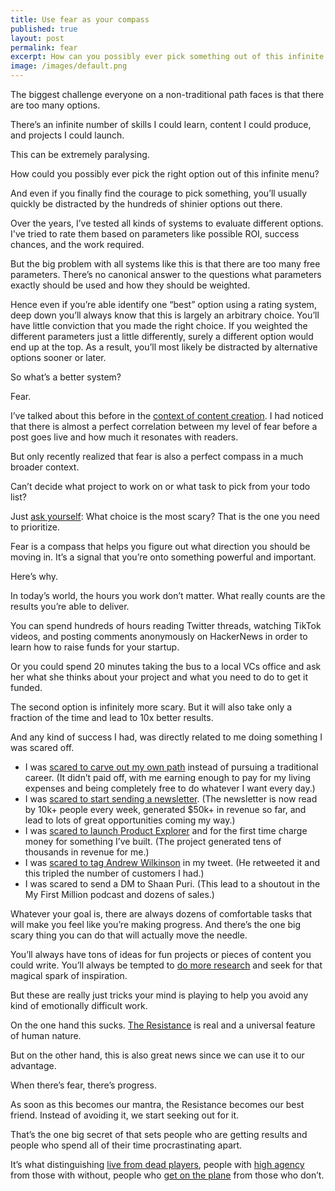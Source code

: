 ```yaml
---
title: Use fear as your compass
published: true
layout: post
permalink: fear
excerpt: How can you possibly ever pick something out of this infinite menu?
image: /images/default.png
---
```


The biggest challenge everyone on a non-traditional path faces is that there are too many options.

There’s an infinite number of skills I could learn, content I could produce, and projects I could launch.

This can be extremely paralysing. 

How could you possibly ever pick the right option out of this infinite menu?

And even if you finally find the courage to pick something, you’ll usually quickly be distracted by the hundreds of shinier options out there.

Over the years, I’ve tested all kinds of systems to evaluate different options. I've tried to rate them based on parameters like possible ROI, success chances, and the work required.

But the big problem with all systems like this is that there are too many free parameters. There’s no canonical answer to the questions what parameters exactly should be used and how they should be weighted. 

Hence even if you’re able identify one “best” option using a rating system, deep down you’ll always know that this is largely an arbitrary choice. You’ll have little conviction that you made the right choice. If you weighted the different parameters just a little differently, surely a different option would end up at the top. As a result, you’ll most likely be distracted by alternative options sooner or later. 

So what’s a better system? 

Fear.

I’ve talked about this before in the [context of content creation](https://jakobgreenfeld.com/secrets). I had noticed that there is almost a perfect correlation between my level of fear before a post goes live and how much it resonates with readers.

But only recently realized that fear is also a perfect compass in a much broader context.

Can’t decide what project to work on or what task to pick from your todo list? 

Just [ask yourself](https://jakobgreenfeld.com/good-questions): What choice is the most scary? That is the one you need to prioritize.

Fear is a compass that helps you figure out what direction you should be moving in. It’s a signal that you’re onto something powerful and important.

Here’s why.

In today’s world, the hours you work don’t matter. What really counts are the results you’re able to deliver. 

You can spend hundreds of hours reading Twitter threads, watching TikTok videos, and posting comments anonymously on HackerNews in order to learn how to raise funds for your startup. 

Or you could spend 20 minutes taking the bus to a local VCs office and ask her what she thinks about your project and what you need to do to get it funded. 

The second option is infinitely more scary. But it will also take only a fraction of the time and lead to 10x better results. 

And any kind of success I had, was directly related to me doing something I was scared off. 

- I was [scared to carve out my own path](https://twitter.com/jakobgreenfeld/status/1360562937979686918) instead of pursuing a traditional career.  (It didn’t paid off, with me earning enough to pay for my living expenses and being completely free to do whatever I want every day.)
- I was [scared to start sending a newsletter](https://twitter.com/jakobgreenfeld/status/1372219741369200640). (The newsletter is now read by 10k+ people every week, generated $50k+ in revenue so far, and lead to lots of great opportunities coming my way.)
- I was [scared to launch Product Explorer](https://twitter.com/jakobgreenfeld/status/1321830902629097474) and for the first time charge money for something I’ve built. (The project generated tens of thousands in revenue for me.)
- I was [scared to tag Andrew Wilkinson](https://twitter.com/jakobgreenfeld/status/1322254372416425985) in my tweet. (He retweeted it and this tripled the number of customers I had.)
- I was scared to send a DM to Shaan Puri. (This lead to a shoutout in the My First Million podcast and dozens of sales.)

Whatever your goal is, there are always dozens of comfortable tasks that will make you feel like you’re making progress. And there’s the one big scary thing you can do that will actually move the needle.

You’ll always have tons of ideas for fun projects or pieces of content you could write. You’ll always be tempted to [do more research](https://jakobgreenfeld.com/against-content) and seek for that magical spark of inspiration. 

But these are really just tricks your mind is playing to help you avoid any kind of emotionally difficult work. 

On the one hand this sucks. [The Resistance](https://en.wikipedia.org/wiki/Resistance_(creativity)) is real and a universal feature of human nature. 

But on the other hand, this is also great news since we can use it to our advantage. 

When there’s fear, there’s progress. 

As soon as this becomes our mantra, the Resistance becomes our best friend. Instead of avoiding it, we start seeking out for it. 

That’s the one big secret of that sets people who are getting results and people who spend all of their time procrastinating apart.

It’s what distinguishing [live from dead players](https://medium.com/@samo.burja/live-versus-dead-players-2b24f6e9eae2), people with [high agency](https://twitter.com/george__mack/status/1368621678675324934) from those with without, people who [get on the plane](https://taylorpearson.me/margin/) from those who don’t.